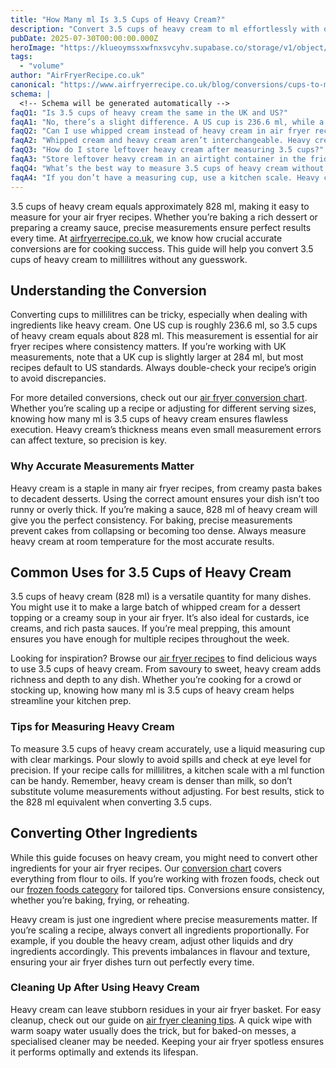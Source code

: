 ```yaml
---
title: "How Many ml Is 3.5 Cups of Heavy Cream?"
description: "Convert 3.5 cups of heavy cream to ml effortlessly with our simple guide—perfect for air fryer recipes and precise baking measurements."
pubDate: 2025-07-30T00:00:00.000Z
heroImage: "https://klueoymssxwfnxsvcyhv.supabase.co/storage/v1/object/public/Shmucket/how-many-ml-is-3-5-cups-of-heavy-cream.webp"
tags:
  - "volume"
author: "AirFryerRecipe.co.uk"
canonical: "https://www.airfryerrecipe.co.uk/blog/conversions/cups-to-ml/how-many-ml-is-3-5-cups-of-heavy-cream"
schema: |
  <!-- Schema will be generated automatically -->
faqQ1: "Is 3.5 cups of heavy cream the same in the UK and US?"
faqA1: "No, there’s a slight difference. A US cup is 236.6 ml, while a UK cup is 284 ml. For 3.5 cups, that’s about 828 ml in the US and 994 ml in the UK. Most recipes use US measurements, so always check the origin of your recipe to avoid errors."
faqQ2: "Can I use whipped cream instead of heavy cream in air fryer recipes?"
faqA2: "Whipped cream and heavy cream aren’t interchangeable. Heavy cream is liquid and used for cooking, while whipped cream is aerated and sweetened. Substituting one for the other can alter texture and taste. Stick to heavy cream for sauces, soups, and baked goods."
faqQ3: "How do I store leftover heavy cream after measuring 3.5 cups?"
faqA3: "Store leftover heavy cream in an airtight container in the fridge for up to a week. You can also freeze it for longer storage, though it may separate slightly when thawed. Shake or whisk it to restore consistency before using."
faqQ4: "What’s the best way to measure 3.5 cups of heavy cream without a measuring cup?"
faqA4: "If you don’t have a measuring cup, use a kitchen scale. Heavy cream weighs roughly 240 grams per cup, so 3.5 cups would be about 840 grams. Alternatively, a standard mug holds roughly 1 cup, but this method is less precise. For accuracy, invest in proper measuring tools."
---
```

<p>3.5 cups of heavy cream equals approximately 828 ml, making it easy to measure for your air fryer recipes. Whether you’re baking a rich dessert or preparing a creamy sauce, precise measurements ensure perfect results every time. At <a href=https://www.airfryerrecipe.co.uk>airfryerrecipe.co.uk</a>, we know how crucial accurate conversions are for cooking success. This guide will help you convert 3.5 cups of heavy cream to millilitres without any guesswork.</p>  

<h2>Understanding the Conversion</h2>  
<p>Converting cups to millilitres can be tricky, especially when dealing with ingredients like heavy cream. One US cup is roughly 236.6 ml, so 3.5 cups of heavy cream equals about 828 ml. This measurement is essential for air fryer recipes where consistency matters. If you’re working with UK measurements, note that a UK cup is slightly larger at 284 ml, but most recipes default to US standards. Always double-check your recipe’s origin to avoid discrepancies.</p>  

<p>For more detailed conversions, check out our <a href=https://www.airfryerrecipe.co.uk/air-fryer-conversion-chart>air fryer conversion chart</a>. Whether you’re scaling up a recipe or adjusting for different serving sizes, knowing how many ml is 3.5 cups of heavy cream ensures flawless execution. Heavy cream’s thickness means even small measurement errors can affect texture, so precision is key.</p>  

<h3>Why Accurate Measurements Matter</h3>  
<p>Heavy cream is a staple in many air fryer recipes, from creamy pasta bakes to decadent desserts. Using the correct amount ensures your dish isn’t too runny or overly thick. If you’re making a sauce, 828 ml of heavy cream will give you the perfect consistency. For baking, precise measurements prevent cakes from collapsing or becoming too dense. Always measure heavy cream at room temperature for the most accurate results.</p>  

<h2>Common Uses for 3.5 Cups of Heavy Cream</h2>  
<p>3.5 cups of heavy cream (828 ml) is a versatile quantity for many dishes. You might use it to make a large batch of whipped cream for a dessert topping or a creamy soup in your air fryer. It’s also ideal for custards, ice creams, and rich pasta sauces. If you’re meal prepping, this amount ensures you have enough for multiple recipes throughout the week.</p>  

<p>Looking for inspiration? Browse our <a href=https://www.airfryerrecipe.co.uk/recipes>air fryer recipes</a> to find delicious ways to use 3.5 cups of heavy cream. From savoury to sweet, heavy cream adds richness and depth to any dish. Whether you’re cooking for a crowd or stocking up, knowing how many ml is 3.5 cups of heavy cream helps streamline your kitchen prep.</p>  

<h3>Tips for Measuring Heavy Cream</h3>  
<p>To measure 3.5 cups of heavy cream accurately, use a liquid measuring cup with clear markings. Pour slowly to avoid spills and check at eye level for precision. If your recipe calls for millilitres, a kitchen scale with a ml function can be handy. Remember, heavy cream is denser than milk, so don’t substitute volume measurements without adjusting. For best results, stick to the 828 ml equivalent when converting 3.5 cups.</p>  

<h2>Converting Other Ingredients</h2>  
<p>While this guide focuses on heavy cream, you might need to convert other ingredients for your air fryer recipes. Our <a href=https://www.airfryerrecipe.co.uk/air-fryer-conversion-chart>conversion chart</a> covers everything from flour to oils. If you’re working with frozen foods, check out our <a href=https://www.airfryerrecipe.co.uk/recipe-category/frozen-foods>frozen foods category</a> for tailored tips. Conversions ensure consistency, whether you’re baking, frying, or reheating.</p>  

<p>Heavy cream is just one ingredient where precise measurements matter. If you’re scaling a recipe, always convert all ingredients proportionally. For example, if you double the heavy cream, adjust other liquids and dry ingredients accordingly. This prevents imbalances in flavour and texture, ensuring your air fryer dishes turn out perfectly every time.</p>  

<h3>Cleaning Up After Using Heavy Cream</h3>  
<p>Heavy cream can leave stubborn residues in your air fryer basket. For easy cleanup, check out our guide on <a href=https://www.airfryerrecipe.co.uk/air-fryer-cleaner>air fryer cleaning tips</a>. A quick wipe with warm soapy water usually does the trick, but for baked-on messes, a specialised cleaner may be needed. Keeping your air fryer spotless ensures it performs optimally and extends its lifespan.</p>
